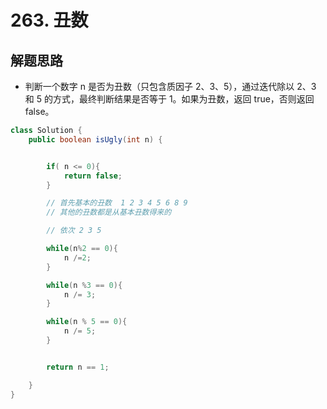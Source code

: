 # 263. 丑数


## 解题思路

* 判断一个数字 n 是否为丑数（只包含质因子 2、3、5），通过迭代除以 2、3 和 5 的方式，最终判断结果是否等于 1。如果为丑数，返回 true，否则返回 false。


```java
class Solution {
    public boolean isUgly(int n) {


        if( n <= 0){
            return false;
        }

        // 首先基本的丑数  1 2 3 4 5 6 8 9 
        // 其他的丑数都是从基本丑数得来的

        // 依次 2 3 5 

        while(n%2 == 0){
            n /=2;
        }

        while(n %3 == 0){
            n /= 3;
        }

        while(n % 5 == 0){
            n /= 5;
        }


        return n == 1;

    }
}

```